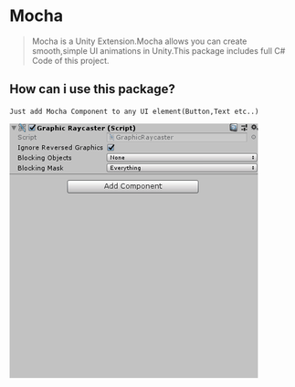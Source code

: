 # Mocha
>  Mocha is a Unity Extension.Mocha allows you can create smooth,simple UI animations in Unity.This package includes full C# Code of this project.

## How can i use this package?

``` 
Just add Mocha Component to any UI element(Button,Text etc..)
```  
![](mochaInt.gif)
